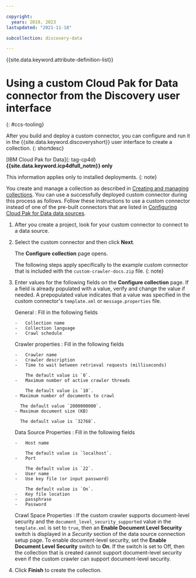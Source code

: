 ```yaml
---

copyright:
  years: 2019, 2023
lastupdated: "2021-11-18"

subcollection: discovery-data

---
```


{{site.data.keyword.attribute-definition-list}}

# Using a custom Cloud Pak for Data connector from the Discovery user interface
{: #ccs-tooling}

After you build and deploy a custom connector, you can configure and run it in the {{site.data.keyword.discoveryshort}} user interface to create a collection.
{: shortdesc}

[IBM Cloud Pak for Data]{: tag-cp4d} **{{site.data.keyword.icp4dfull_notm}} only**

This information applies only to installed deployments.
{: note}

You create and manage a collection as described in [Creating and managing collections](/docs/discovery-data?topic=discovery-data-collections). You can use a successfully deployed custom connector during this process as follows. Follow these instructions to use a custom connector instead of one of the pre-built connectors that are listed in [Configuring Cloud Pak for Data data sources](/docs/discovery-data?topic=discovery-data-collection-types).

1.  After you create a project, look for your custom connector to connect to a data source.
1.  Select the custom connector and then click **Next**.

    The **Configure collection** page opens.

    The following steps apply specifically to the example custom connector that is included with the `custom-crawler-docs.zip` file.
    {: note}

1.  Enter values for the following fields on the **Configure collection** page. If a field is already populated with a value, verify and change the value if needed. A prepopulated value indicates that a value was specified in the custom connector's `template.xml` or `message.properties` file.

    General
    :   Fill in the following fields

        -   Collection name
        -   Collection language
        -   Crawl schedule

    Crawler properties
    :   Fill in the following fields

        -   Crawler name
        -   Crawler description
        -   Time to wait between retrieval requests (milliseconds)

            The default value is `0`.
        -   Maximum number of active crawler threads

            The default value is `10`.
        - Maximum number of documents to crawl 

          The default value `2000000000`.
        - Maximum document size (KB)
      
          The default value is `32768`.

    Data Source Properties
    :   Fill in the following fields

        -   Host name
      
            The default value is `localhost`.
        -   Port
      
            The default value is `22`.
        -   User name
        -   Use key file (or input password)
      
            The default value is `On`.
        -   Key file location
        -   passphrase
        -   Password

    Crawl Space Properties
    :   If the custom crawler supports document-level security and the `document_level_security_supported` value in the `template.xml` is set to `true`, then an **Enable Document Level Security** switch is displayed in a *Security* section of the data source connection setup page. To enable document-level security, set the **Enable Document Level Security** switch to **On**. If the switch is set to Off, then the collection that is created cannot support document-level security even if the custom crawler can support document-level security.

1.  Click **Finish** to create the collection.